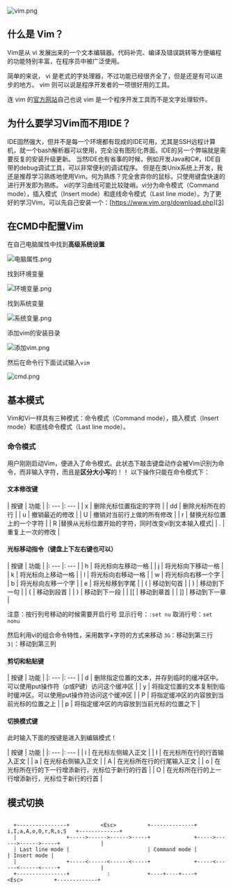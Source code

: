 ![vim.png](0)

## 什么是 Vim？

Vim是从 vi 发展出来的一个文本编辑器。代码补完、编译及错误跳转等方便编程的功能特别丰富，在程序员中被广泛使用。

简单的来说， vi 是老式的字处理器，不过功能已经很齐全了，但是还是有可以进步的地方。 vim 则可以说是程序开发者的一项很好用的工具。

连 vim 的[官方网站][2]自己也说 vim 是一个程序开发工具而不是文字处理软件。

## 为什么要学习Vim而不用IDE？

IDE固然强大，但并不是每一个环境都有现成的IDE可用，尤其是SSH远程计算机，就一个bash解析器可以使用，完全没有图形化界面。IDE的另一个弊端就是需要反复的安装升级更新。
当然IDE也有省事的时候，例如开发Java和C#，IDE自带的debug调试工具，可以非常便利的调试程序。
但是在类Unix系统上开发，我还是推荐学习熟练地使用Vim。何为熟练？完全舍弃你的鼠标，只使用键盘快速的进行开发即为熟练。
vi的学习曲线可能比较陡峭。vi分为命令模式（Command mode），插入模式（Insert mode）和底线命令模式（Last line mode）。为了更好的学习Vim，可以先自己安装一个：[https://www.vim.org/download.php][3]

## 在CMD中配置Vim

在自己电脑属性中找到**高级系统设置**

![电脑属性.png][4]

找到环境变量

![环境变量.png][5]

找到系统变量

![系统变量.png][6]

添加vim的安装目录

![添加vim.png][7]

然后在命令行下面试试输入`vim`

![cmd.png][8]

## 基本模式

Vim和Vi一样具有三种模式：命令模式（Command mode），插入模式（Insert mode）和底线命令模式（Last line mode）。

### 命令模式

用户刚刚启动Vim，便进入了命令模式。此状态下敲击键盘动作会被Vim识别为命令，而非输入字符，而且是**区分大小写**的！！
以下操作只能在命令模式下：

#### 文本修改键

| 按键 | 功能 |
|: --- |: --- |
| x | 删除光标位置指定的字符                        |
| dd | 删除光标所在的行                             |
| u | 撤销最近的修改                                |
| U | 撤销对当前行上做的所有修改                     |
| r | 替换光标位置上的一个字符                       |
| R |替换从光标位置开始的字符，同时改变vi到文本输入模式|
| . | 重复上一次的修改                              |

#### 光标移动指令（键盘上下左右键也可以）

| 按键 | 功能 |
|: --- |: --- |
| h | 将光标向左移动一格  |
| j | 将光标向下移动一格  |
| k | 将光标向上移动一格  |
| l | 将光标向右移动一格  |
| w | 将光标向右移一个字  |
| b | 将光标向左移一个字  |
| e | 将光标移到字尾      |
| ( | 移动到句首         |
| ) | 移动到下一句       |
| { | 移动到段首         |
| } | 移动到下一段       |
| [[ | 移动到章首        |
| ]] | 移动到下一章      |

注意：按行列号移动的时候需要开启行号
显示行号：`:set nu`
取消行号：`set nonu`

然后利用vi的组合命令特性，采用数字+字符的方式来移动
`3G`：移动到第三行
`3|`：移动到第三列

#### 剪切和粘贴键

| 按键 | 功能 |
|: --- |: --- |
| d | 删除指定位置的文本，并存到临时的缓冲区中。可以使用put操作符（p或P键）访问这个缓冲区  |
| y | 将指定位置的文本复制到临时缓冲区。可以使用put操作符访问这个缓冲区 |
| P | 将指定缓冲区的内容放到当前光标的位置之上 |
| p | 将指定缓冲区的内容放到当前光标的位置之下 |

#### 切换模式键

此时输入下面的按键是进入到编辑模式！

| 按键 | 功能 |
|: --- |: --- |
| i | 在光标左侧输入正文                            |
| I | 在光标所在行的行首输入正文                     |
| a | 在光标右侧输入正文                            |
| A | 在光标所在行的行尾输入正文                     |
| o | 在光标所在行的下一行增添新行，光标位于新行的行首 |
| O | 在光标所在行的上一行增添新行，光标位于新行的行首 |

## 模式切换
```
 
  +----------------+          <Esc>          +--------------+   i,I,a,A,o,O,r,R,s,S   +-------------+
  |                +----->------>------>-----+              +----->------>------>-----+             |
  | Last line mode |                         | Command mode |                         | Insert mode |
  |                +-----<------<------<-----+              +-----<------<------<-----+             |
  +----------------+            :            +----+----+----+          <Esc>          +-------------+
  
```

  [2]: http://www.vim.org
  [3]: https://www.vim.org/download.php
  [4]: https://wangdaodao.com/usr/uploads/2019/02/3271698925.png
  [5]: https://wangdaodao.com/usr/uploads/2019/02/1904838753.png
  [6]: https://wangdaodao.com/usr/uploads/2019/02/3553887321.png
  [7]: https://wangdaodao.com/usr/uploads/2019/02/553390298.png
  [8]: https://wangdaodao.com/usr/uploads/2019/02/4239255454.png